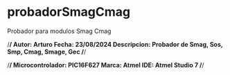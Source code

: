 # probadorSmagCmag
Probador para modulos Smag Cmag

/**************************************************************************************/
    Autor: Arturo
    Fecha: 23/08/2024
    Descripcion: Probador de Smag, Sos, Smp, Cmag, Smage, Gec
/**************************************************************************************/

/**************************************************************************************/
    Microcontrolador: PIC16F627
    Marca: Atmel
    IDE: Atmel Studio 7
/**************************************************************************************/

